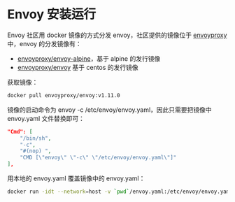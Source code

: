 # Envoy 安装运行

Envoy 社区用 docker 镜像的方式分发 envoy，社区提供的镜像位于 [envoyproxy][1] 中，envoy 的分发镜像有：

* [envoyproxy/envoy-alpine][2]，基于 alpine 的发行镜像
* [envoyproxy/envoy][3] 基于 centos 的发行镜像

获取镜像：

```sh
docker pull envoyproxy/envoy:v1.11.0
```

镜像的启动命令为 envoy -c  /etc/envoy/envoy.yaml，因此只需要把镜像中 envoy.yaml 文件替换即可：

```json
"Cmd": [
    "/bin/sh",
    "-c",
    "#(nop) ",
    "CMD [\"envoy\" \"-c\" \"/etc/envoy/envoy.yaml\"]"
],
```

用本地的 envoy.yaml 覆盖镜像中的 envoy.yaml：

```sh
docker run -idt --network=host -v `pwd`/envoy.yaml:/etc/envoy/envoy.yaml envoyproxy/envoy:v1.11.0
```



[1]: https://hub.docker.com/u/envoyproxy "docker hub: envoyproxy"
[2]: https://hub.docker.com/r/envoyproxy/envoy-alpine/tags "envoyproxy/envoy-alpine"
[3]: https://hub.docker.com/r/envoyproxy/envoy/tags "envoyproxy/envoy"
